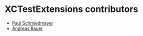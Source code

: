 <!--
                  
This source file is part of the Stanford XCTestExtensions open-source project

SPDX-FileCopyrightText: 2022 Stanford University and the project authors (see CONTRIBUTORS.md)

SPDX-License-Identifier: MIT
             
-->

XCTestExtensions contributors
====================

* [Paul Schmiedmayer](https://github.com/PSchmiedmayer)
* [Andreas Bauer](https://github.com/Supereg)

